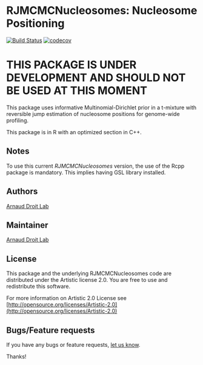 RJMCMCNucleosomes: Nucleosome Positioning
==============================================================

[![Build Status](https://travis-ci.org/arnauddroitlab/RJMCMCNucleosomes.svg?branch=master)](https://travis-ci.org/arnauddroitlab/RJMCMCNucleosomes)
[![codecov](https://codecov.io/gh/adeschen/RJMCMCNucleosomes/branch/master/graph/badge.svg)](https://codecov.io/gh/adeschen/RJMCMCNucleosomes)

# THIS PACKAGE IS UNDER DEVELOPMENT AND SHOULD NOT BE USED AT THIS MOMENT #

This package uses informative Multinomial-Dirichlet prior in a t-mixture with 
reversible jump estimation of nucleosome positions for genome-wide profiling.

This package is in R with an optimized section in C++.

## Notes ##

To use this current _RJMCMCNucleosomes_ version, the use of the Rcpp package is mandatory. This implies having GSL library installed.
## Authors ##

[Arnaud Droit Lab](http://bioinformatique.ulaval.ca/home/ "Arnaud Droit Lab") 


## Maintainer ##

[Arnaud Droit Lab](http://bioinformatique.ulaval.ca/home/ "Arnaud Droit Lab") 


## License ##

This package and the underlying RJMCMCNucleosomes code are distributed under the 
Artistic license 2.0. You are free to use and redistribute this software. 

For more information on Artistic 2.0 License see
[http://opensource.org/licenses/Artistic-2.0](http://opensource.org/licenses/Artistic-2.0)


## Bugs/Feature requests ##

If you have any bugs or feature requests, [let us know](https://github.com/ArnaudDroitLab/RJMCMC/issues). 

Thanks!
